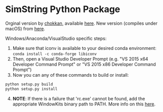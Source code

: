 # SimString Python Package

Orginal version by [chokkan](), available [here](https://github.com/chokkan/simstring). New version (compiles under macOS) from [here](https://github.com/blinkhealth/simstring-python-package).

Windows/Anaconda/VisualStudio specific steps:

1. Make sure that iconv is available to your desired conda environment: `conda install -c conda-forge libiconv`
2. Then, open a Visual Studio Developer Prompt (e.g. "VS 2015 x64 Developer Command Prompt" or "VS 2015 x86 Developer Command Prompt")
3. Now you can any of these commands to build or install:
  ```bash
  python setup.py build
  python setup.py install
  ```
4. **NOTE**: If there is a failure that 'rc.exe' cannot be found, add the appropriate WindowKits binary path to PATH.  More info on this [here](https://stackoverflow.com/questions/14372706/visual-studio-cant-build-due-to-rc-exe).
